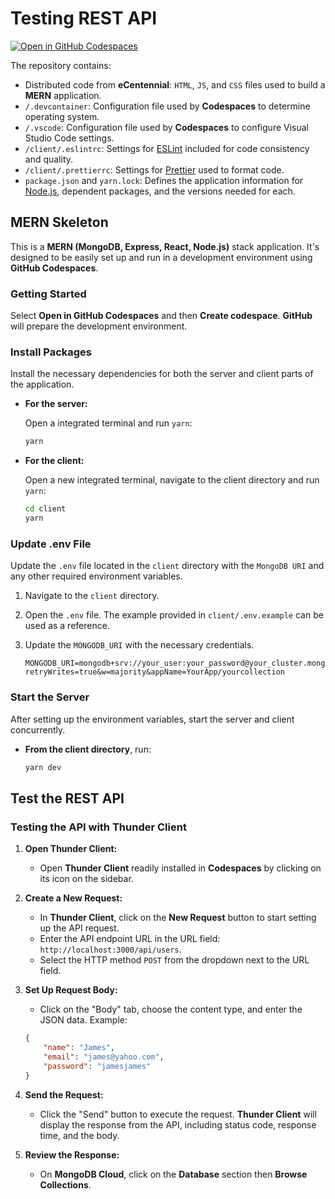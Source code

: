 # Testing REST API

[![Open in GitHub Codespaces](https://github.com/codespaces/badge.svg)](https://codespaces.new/ttran375/testing-rest-api)

The repository contains:

* Distributed code from **eCentennial**: `HTML`, `JS`, and `CSS` files used to build a **MERN** application.
* `/.devcontainer`: Configuration file used by **Codespaces** to determine operating system.
* `/.vscode`: Configuration file used by **Codespaces** to configure Visual Studio Code settings.
* `/client/.eslintrc`: Settings for [ESLint](https://eslint.org/) included for code consistency and quality.
* `/client/.prettierrc`: Settings for [Prettier](https://prettier.io/) used to format code.
* `package.json` and `yarn.lock`: Defines the application information for [Node.js](https://nodejs.org/), dependent packages, and the versions needed for each.

## MERN Skeleton

This is a **MERN (MongoDB, Express, React, Node.js)** stack application. It's designed to be easily set up and run in a development environment using **GitHub Codespaces**.

### Getting Started

Select **Open in GitHub Codespaces** and then **Create codespace**. **GitHub** will prepare the development environment.

### Install Packages

Install the necessary dependencies for both the server and client parts of the application.

* **For the server:**

  Open a integrated terminal and run `yarn`:

  ```sh
  yarn
  ```

* **For the client:**

  Open a new integrated terminal, navigate to the client directory and run `yarn`:

  ```sh
  cd client
  yarn
  ```

### Update .env File

Update the `.env` file located in the `client` directory with the `MongoDB URI` and any other required environment variables.

1. Navigate to the `client` directory.
2. Open the `.env` file. The example provided in `client/.env.example` can be used as a reference.
3. Update the `MONGODB_URI` with the necessary credentials.

   ```.env
   MONGODB_URI=mongodb+srv://your_user:your_password@your_cluster.mongodb.net/YourDatabase?retryWrites=true&w=majority&appName=YourApp/yourcollection
   ```

### Start the Server

After setting up the environment variables, start the server and client concurrently.

* **From the client directory**, run:

  ```sh
  yarn dev
  ```

## Test the REST API

### Testing the API with Thunder Client

1. **Open Thunder Client:**
   * Open **Thunder Client** readily installed in **Codespaces** by clicking on its icon on the sidebar.

2. **Create a New Request:**
   * In **Thunder Client**, click on the **New Request** button to start setting up the API request.
   * Enter the API endpoint URL in the URL field: `http://localhost:3000/api/users`.
   * Select the HTTP method `POST` from the dropdown next to the URL field.

3. **Set Up Request Body:**
   * Click on the "Body" tab, choose the content type, and enter the JSON data. Example:

    ```json
    {
        "name": "James",
        "email": "james@yahoo.com",
        "password": "jamesjames"
    }
    ```

5. **Send the Request:**
   * Click the "Send" button to execute the request. **Thunder Client** will display the response from the API, including status code, response time, and the body.

6. **Review the Response:**
   * On **MongoDB Cloud**, click on the **Database** section then **Browse Collections**.
